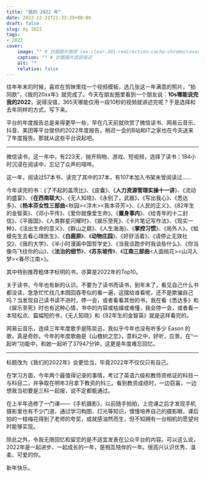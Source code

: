 ```yaml
---
title: "我的 2022 年"
date: 2022-12-31T21:33:29+08:00
draft: false
slug: my 2022
tags:
- 2022
cover:
    image: "" # 封面圖片路径 (ex:clear-301-redirection-cache-chrome/cover.jpg)
    caption: "" # 封面圖片底部描述
    alt: ""
    relative: false
---
```

往年年末的时候，喜欢在剪映里找一个视频模板，选几张这一年满意的照片，“拍同款”，《我的20xx年》就完成了。今天在朋友圈里看到一个朋友说：**10s哪能说完我的2022**，说得没错，365天哪能仅用一段10秒的视频就讲述完呢？于是选择和去年同样的方式，写下来。

平台的年度报告总是来得更早一些，早在几天前就欣赏了微信读书、网易云音乐、抖音、美团等平台提供的2022年度报告，稍迟一会的B站和IT之家也在今天送来了年度报告。那就从这些平台说起吧。

---

微信读书，这一年中，有223天，抛开购物、游戏、短视频，选择了读书；184小时沉浸在阅读中，忘记了众声的喧哗。

这一年，阅读过57本书，读完了其中的37本，有107本加入书架未曾阅读过......

今年读完的书：《了不起的盖茨比》、《皮囊》、《**人力资源管理实操十一讲**》、《流动的盛宴》、《**在西南联大**》、《无人知晓》、《永别了，武器》、《写出我心》、《悉达多》、《**杨本芬女性三部曲**<秋园><浮木><我本芬芳>》、《人民的正义》、《82年生的金智英》、《邓小平传》、《爱你就像爱生命》、《**置身事内**》、《给青年的十二封信》、《平面国》、《人类群星闪耀时》、《娱乐至死》、《卡片笔记写作法》、《现实一种》、《活出生命的意义》、《群山之巅》、《人生海海》、《**掌控习惯**》、《局外人》、《蛤蟆先生去看心理医生》、《**白鹿原**》、《**动物庄园**》、《好好活着》、《请停止无效社交》、《我的大学》、《半小时漫画中国哲学史》、《当我谈跑步时我谈些什么》、《你当像鸟飞往你的山》、《**法治的细节**》、《**苏东坡传**》、《**江南三部曲**<人面桃花><山河入梦><春尽江南>》。

其中特别推荐粗体字标明的书，亦算是2022年的Top10。

关于读书，今年也有新的认识。不要为了读书而读书，到年末了，看见自己什么书都没读，急急忙忙找几本囫囵吞枣似的看一遍，这摆给谁看呢，还不是欺骗自己吗？当发现自己读书读不进时，停一会，或者看看其他的书，我在看《悉达多》和《娱乐至死》时也有这种心情，书中的内容或枯燥或难懂，我会停一会，或者看一本轻松点、篇幅短的书，《无人知晓》和《82年生的金智英》就是这样看完的。

网易云音乐，连续三年年度歌手是陈奕迅，我似乎今年也没有听多少 Eason 的歌，真是奇妙。今年的年度歌曲是《山楂树之恋》，意料之中，好听，应景。在“一起听”功能中，和她一起听了37947分钟，这更是年度难忘回忆。

---

标题改为《我们的2022年》会更恰当，毕竟2022年不仅仅只有自己。

在学习方面，今年两个最值得记录的事情，考过了英语六级和教师资格证的科目一与科目二，并争取在明年3月拿下教资的科三。看到教资成绩时，一边窃喜，一边想我当初要是三科一起报，说不定都能通过。

在上半年选修了一门课——《手机摄影》，以前随手拍拍，上完课之后才发现手机摄影里也有不少门道，通过学习构图、灯光等知识，慢慢培养自己的摄影眼，课后拍的一枝梅花得到了老师的夸奖，成就感油然而生，但不知拥有一台相机的愿望何时能够实现。

除此之外，令我无限回忆和留恋的是不适宜发表在公众平台的内容。可以这么说，2022年是一起进步、一起成长的一年，是相互陪伴的一年。很高兴认识优秀、温柔、可爱的你。

新年快乐。

